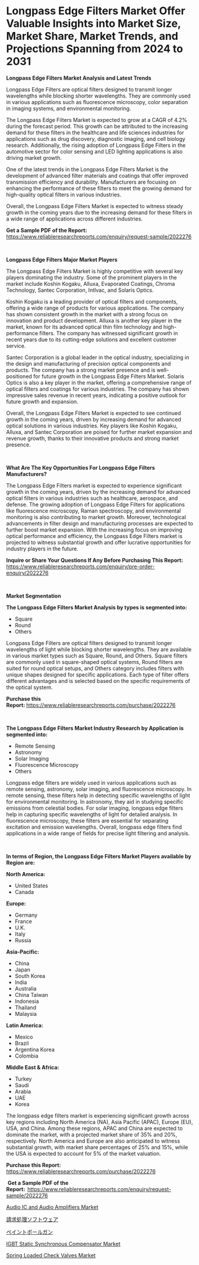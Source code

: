 <p><h1>Longpass Edge Filters Market Offer Valuable Insights into Market Size, Market Share, Market Trends, and Projections Spanning from 2024 to 2031</h1></p><p><strong>Longpass Edge Filters Market Analysis and Latest Trends</strong></p>
<p><p>Longpass Edge Filters are optical filters designed to transmit longer wavelengths while blocking shorter wavelengths. They are commonly used in various applications such as fluorescence microscopy, color separation in imaging systems, and environmental monitoring.</p><p>The Longpass Edge Filters Market is expected to grow at a CAGR of 4.2% during the forecast period. This growth can be attributed to the increasing demand for these filters in the healthcare and life sciences industries for applications such as drug discovery, diagnostic imaging, and cell biology research. Additionally, the rising adoption of Longpass Edge Filters in the automotive sector for color sensing and LED lighting applications is also driving market growth.</p><p>One of the latest trends in the Longpass Edge Filters Market is the development of advanced filter materials and coatings that offer improved transmission efficiency and durability. Manufacturers are focusing on enhancing the performance of these filters to meet the growing demand for high-quality optical filters in various industries.</p><p>Overall, the Longpass Edge Filters Market is expected to witness steady growth in the coming years due to the increasing demand for these filters in a wide range of applications across different industries.</p></p>
<p><strong>Get a Sample PDF of the Report:&nbsp;</strong> <a href="https://www.reliableresearchreports.com/enquiry/request-sample/2022276">https://www.reliableresearchreports.com/enquiry/request-sample/2022276</a></p>
<p>&nbsp;</p>
<p><strong>Longpass Edge Filters Major Market Players</strong></p>
<p><p>The Longpass Edge Filters Market is highly competitive with several key players dominating the industry. Some of the prominent players in the market include Koshin Kogaku, Alluxa, Evaporated Coatings, Chroma Technology, Santec Corporation, Intlvac, and Solaris Optics.</p><p>Koshin Kogaku is a leading provider of optical filters and components, offering a wide range of products for various applications. The company has shown consistent growth in the market with a strong focus on innovation and product development. Alluxa is another key player in the market, known for its advanced optical thin film technology and high-performance filters. The company has witnessed significant growth in recent years due to its cutting-edge solutions and excellent customer service.</p><p>Santec Corporation is a global leader in the optical industry, specializing in the design and manufacturing of precision optical components and products. The company has a strong market presence and is well-positioned for future growth in the Longpass Edge Filters Market. Solaris Optics is also a key player in the market, offering a comprehensive range of optical filters and coatings for various industries. The company has shown impressive sales revenue in recent years, indicating a positive outlook for future growth and expansion.</p><p>Overall, the Longpass Edge Filters Market is expected to see continued growth in the coming years, driven by increasing demand for advanced optical solutions in various industries. Key players like Koshin Kogaku, Alluxa, and Santec Corporation are poised for further market expansion and revenue growth, thanks to their innovative products and strong market presence.</p></p>
<p>&nbsp;</p>
<p><strong>What Are The Key Opportunities For Longpass Edge Filters Manufacturers?</strong></p>
<p><p>The Longpass Edge Filters market is expected to experience significant growth in the coming years, driven by the increasing demand for advanced optical filters in various industries such as healthcare, aerospace, and defense. The growing adoption of Longpass Edge Filters for applications like fluorescence microscopy, Raman spectroscopy, and environmental monitoring is also contributing to market growth. Moreover, technological advancements in filter design and manufacturing processes are expected to further boost market expansion. With the increasing focus on improving optical performance and efficiency, the Longpass Edge Filters market is projected to witness substantial growth and offer lucrative opportunities for industry players in the future.</p></p>
<p><strong>Inquire or Share Your Questions If Any Before Purchasing This Report:</strong> <a href="https://www.reliableresearchreports.com/enquiry/pre-order-enquiry/2022276">https://www.reliableresearchreports.com/enquiry/pre-order-enquiry/2022276</a></p>
<p>&nbsp;</p>
<p><strong>Market Segmentation</strong></p>
<p><strong>The Longpass Edge Filters Market Analysis by types is segmented into:</strong></p>
<p><ul><li>Square</li><li>Round</li><li>Others</li></ul></p>
<p><p>Longpass Edge Filters are optical filters designed to transmit longer wavelengths of light while blocking shorter wavelengths. They are available in various market types such as Square, Round, and Others. Square filters are commonly used in square-shaped optical systems, Round filters are suited for round optical setups, and Others category includes filters with unique shapes designed for specific applications. Each type of filter offers different advantages and is selected based on the specific requirements of the optical system.</p></p>
<p><strong>Purchase this Report:&nbsp;</strong><a href="https://www.reliableresearchreports.com/purchase/2022276">https://www.reliableresearchreports.com/purchase/2022276</a></p>
<p>&nbsp;</p>
<p><strong>The Longpass Edge Filters Market Industry Research by Application is segmented into:</strong></p>
<p><ul><li>Remote Sensing</li><li>Astronomy</li><li>Solar Imaging</li><li>Fluorescence Microscopy</li><li>Others</li></ul></p>
<p><p>Longpass edge filters are widely used in various applications such as remote sensing, astronomy, solar imaging, and fluorescence microscopy. In remote sensing, these filters help in detecting specific wavelengths of light for environmental monitoring. In astronomy, they aid in studying specific emissions from celestial bodies. For solar imaging, longpass edge filters help in capturing specific wavelengths of light for detailed analysis. In fluorescence microscopy, these filters are essential for separating excitation and emission wavelengths. Overall, longpass edge filters find applications in a wide range of fields for precise light filtering and analysis.</p></p>
<p>&nbsp;</p>
<p><strong>In terms of Region, the Longpass Edge Filters Market Players available by Region are:</strong></p>
<p>
    <p> <strong> North America: </strong>
        <ul>
            <li>United States</li>
            <li>Canada</li>
        </ul>
        </p> 
    <p> <strong> Europe: </strong>
        <ul>
            <li>Germany</li>
            <li>France</li>
            <li>U.K.</li>
            <li>Italy</li>
            <li>Russia</li>
        </ul>
        </p> 
    <p> <strong> Asia-Pacific: </strong>
        <ul>
            <li>China</li>
            <li>Japan</li>
            <li>South Korea</li>
            <li>India</li>
            <li>Australia</li>
            <li>China Taiwan</li>
            <li>Indonesia</li>
            <li>Thailand</li>
            <li>Malaysia</li>
        </ul>
        </p> 
    <p> <strong> Latin America: </strong>
        <ul>
            <li>Mexico</li>
            <li>Brazil</li>
            <li>Argentina Korea</li>
            <li>Colombia</li>
        </ul>
        </p> 
    <p> <strong> Middle East & Africa: </strong>
        <ul>
            <li>Turkey</li>
            <li>Saudi</li>
            <li>Arabia</li>
            <li>UAE</li>
            <li>Korea</li>
        </ul>
    </p>
    </p>
<p><p>The longpass edge filters market is experiencing significant growth across key regions including North America (NA), Asia Pacific (APAC), Europe (EU), USA, and China. Among these regions, APAC and China are expected to dominate the market, with a projected market share of 35% and 20%, respectively. North America and Europe are also anticipated to witness substantial growth, with market share percentages of 25% and 15%, while the USA is expected to account for 5% of the market valuation.</p></p>
<p><strong>Purchase this Report: </strong><a href="https://www.reliableresearchreports.com/purchase/2022276">https://www.reliableresearchreports.com/purchase/2022276</a></p>
<p>&nbsp;<strong>Get a Sample PDF of the Report:&nbsp;&nbsp;</strong><a href="https://www.reliableresearchreports.com/enquiry/request-sample/2022276">https://www.reliableresearchreports.com/enquiry/request-sample/2022276</a></p>
<p><strong></strong></p>
<p><p><a href="https://view.publitas.com/reportprime-1/audio-ic-and-audio-amplifiers-market-research-report-provides-thorough-industry-overview-which-offers-an-in-depth-analysis-of-product-trends-and-new-market-divisions/">Audio IC and Audio Amplifiers Market</a></p><p><a href="https://medium.com/@noreneward2023/%E8%AB%8B%E6%B1%82%E5%87%A6%E7%90%86%E3%82%BD%E3%83%95%E3%83%88%E3%82%A6%E3%82%A7%E3%82%A2%E5%B8%82%E5%A0%B4-%E7%A8%AE%E9%A1%9E-%E3%82%A2%E3%83%97%E3%83%AA%E3%82%B1%E3%83%BC%E3%82%B7%E3%83%A7%E3%83%B3-%E5%9C%B0%E7%90%86%E3%81%AB%E3%82%88%E3%82%8B%E5%8C%85%E6%8B%AC%E7%9A%84%E8%A9%95%E4%BE%A1-16a68c758760">請求処理ソフトウェア</a></p><p><a href="https://medium.com/@davide431999/%E3%83%9A%E3%82%A4%E3%83%B3%E3%83%88%E3%83%9C%E3%83%BC%E3%83%AB%E3%82%AC%E3%83%B3%E5%B8%82%E5%A0%B4%E3%83%AC%E3%83%9D%E3%83%BC%E3%83%88%E3%81%AF-%E3%81%93%E3%81%AE%E5%B8%82%E5%A0%B4%E3%81%AE%E6%9C%80%E6%96%B0%E3%81%AE%E3%83%88%E3%83%AC%E3%83%B3%E3%83%89%E3%81%A8%E6%88%90%E9%95%B7%E6%A9%9F%E4%BC%9A%E3%82%92%E6%98%8E%E3%82%89%E3%81%8B%E3%81%AB%E3%81%97%E3%81%A6%E3%81%84%E3%81%BE%E3%81%99-49d0d13d8201">ペイントボールガン</a></p><p><a href="https://github.com/nicoletavirag/Market-Research-Report-List-2/blob/main/igbt-static-synchronous-compensator-market.md">IGBT Static Synchronous Compensator Market</a></p><p><a href="https://florentine-yuzu-f42.notion.site/Spring-Loaded-Check-Valves-Market-Furnish-Information-about-Market-Size-Market-Share-Market-Dynami-f5be814583f94ee08b0f3c3df4d6353c">Spring Loaded Check Valves Market</a></p></p>